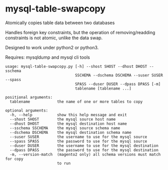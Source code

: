 # mysql-table-swapcopy
Atomically copies table data between two databases

Handles foreign key constraints, but the operation of removing/readding
constraints is not atomic, unlike the data swap.

Designed to work under python2 or python3.

Requires: mysqldump and mysql cli tools

```
usage: mysql-table-swapcopy.py [-h] --shost SHOST --dhost DHOST --sschema
                               SSCHEMA --dschema DSCHEMA --suser SUSER --spass
                               SPASS --duser DUSER --dpass DPASS [-m]
                               tablename [tablename ...]

positional arguments:
  tablename            the name of one or more tables to copy

optional arguments:
  -h, --help           show this help message and exit
  --shost SHOST        the mysql source host name
  --dhost DHOST        the mysql destination host name
  --sschema SSCHEMA    the mysql source schema name
  --dschema DSCHEMA    the mysql destination schema name
  --suser SUSER        the username to use for the mysql source
  --spass SPASS        the password to use for the mysql source
  --duser DUSER        the username to use for the mysql destination
  --dpass DPASS        the password to use for the mysql destination
  -m, --version-match  (magento2 only) all schema versions must match for copy
                       to run
```
